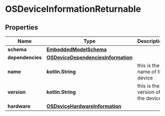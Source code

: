 
# OSDeviceInformationReturnable

## Properties
Name | Type | Description | Notes
------------ | ------------- | ------------- | -------------
**schema** | [**EmbeddedModelSchema**](EmbeddedModelSchema.md) |  |  [optional]
**dependencies** | [**OSDeviceDependenciesInformation**](OSDeviceDependenciesInformation.md) |  |  [optional]
**name** | **kotlin.String** | this is the name of the device |  [optional]
**version** | **kotlin.String** | this is the version of the device |  [optional]
**hardware** | [**OSDeviceHardwareInformation**](OSDeviceHardwareInformation.md) |  |  [optional]



